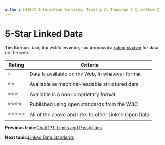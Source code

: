 ```yaml
---
author: [EBSCO Information Services, Timothy A. Thompson ⍝ @timathom @timathom@indieweb.social]
---
```


# 5-Star Linked Data

Tim Berners-Lee, the web's inventor, has proposed a [rating system](https://www.w3.org/2011/gld/wiki/5_Star_Linked_Data) for data on the web.

|Rating|Criteria|
|------|--------|
|⭐|Data is available on the Web, in whatever format|
|⭐⭐|Available as machine-readable structured data|
|⭐⭐⭐|Available in a non-proprietary format|
|⭐⭐⭐⭐|Published using open standards from the W3C|
|⭐⭐⭐⭐⭐|All of the above and links to other Linked Open Data|

**Previous topic:**[ChatGPT: Limits and Possbilities](../../day_1/lesson_0/chatgpt_limits_and_possibilities_2.md)

**Next topic:**[Linked Data Standards](../../day_1/lesson_1/linked_data_standards.md)

